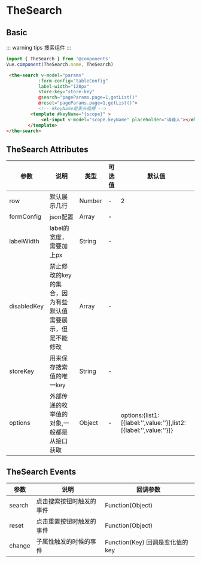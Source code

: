 # TheSearch
## Basic
::: warning tips
 搜索组件
:::

 ```js
import { TheSearch } from '@components'
Vue.component(TheSearch.name, TheSearch)
 ```

```html
 <the-search v-model="params"
            :form-config="tableConfig" 
            label-width="120px"
            store-key="store-key"
            @search="pageParams.page=1,getList()"
            @reset="pageParams.page=1,getList()">
            <!-- #keyName是表头插槽 -->
         <template #keyName="{scope}" >
             <el-input v-model="scope.keyName" placeholder="请输入"></el-input>
        </template>
</the-search>
```

## TheSearch Attributes 

| 参数        | 说明                                                      | 类型   | 可选值 | 默认值                                                       |
| ----------- | --------------------------------------------------------- | ------ | ------ | ------------------------------------------------------------ |
| row         | 默认展示几行                                              | Number | -      | 2                                                            |
| formConfig  | json配置                                                  | Array  | -      |                                                              |
| labelWidth  | label的宽度，需要加上px                                   | String | -      |                                                              |
| disabledKey | 禁止修改的key的集合，因为有些默认值需要展示，但是不能修改 | Array  | -      |                                                              |
| storeKey    | 用来保存搜索值的唯一key                                   | String | -      |                                                              |
| options     | 外部传递的枚举值的对象,一般都是从接口获取                 | Object | -      | options:{list1:[{label:'',value:''}],list2:[{label:'',value:''}]} |



## TheSearch Events

| 参数   | 说明                     | 回调参数                        |
| ------ | ------------------------ | ------------------------------- |
| search | 点击搜索按钮时触发的事件 | Function(Object)                |
| reset  | 点击重置按钮时触发的事件 | Function(Object)                |
| change | 子属性触发的时候的事件   | Function(Key) 回调是变化值的key |


